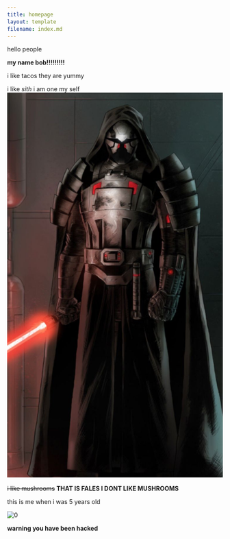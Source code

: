 ```yaml
---
title: homepage
layout: template
filename: index.md
---
```


hello people

**my name bob!!!!!!!!!**

i like tacos
they are yummy

i like *sith* i am one my self![some random  work](/images/sithlord.jpg)



~~i like mushrooms~~                 **THAT IS FALES I DONT LIKE MUSHROOMS**


this is me when i was 5 years old




![0](https://user-images.githubusercontent.com/92492491/138210955-c3442240-c483-48d7-9ac8-d49d93bdcee7.jpg)






**warning you have been hacked** 



